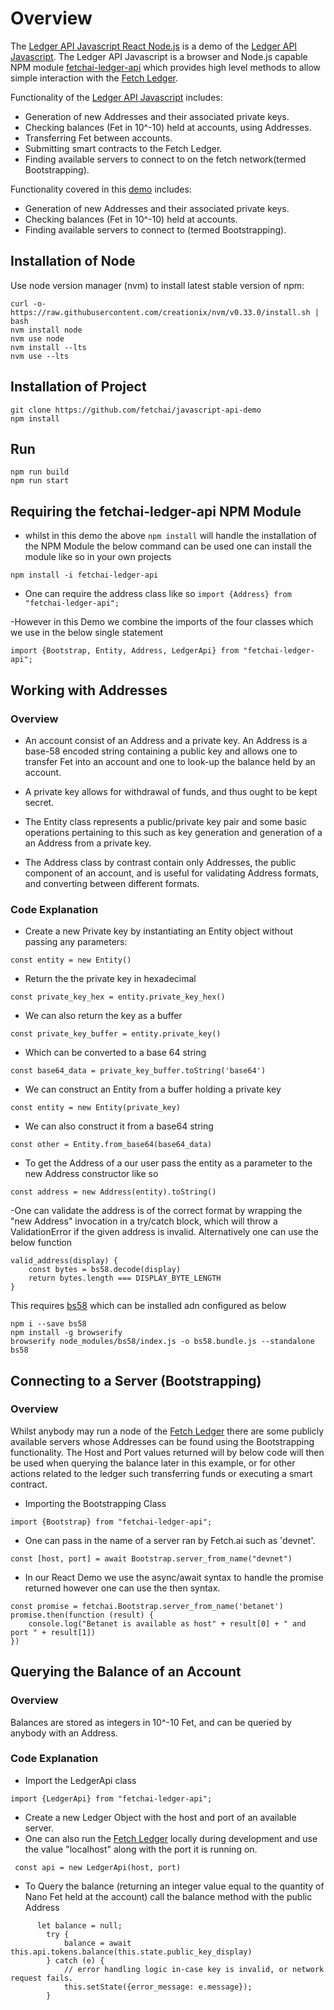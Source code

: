# Overview

The [Ledger API Javascript React Node.js](https://github.com/fetchai/javascript-api-demo) is a demo of 
the [Ledger API Javascript](https://github.com/fetchai/ledger-api-javascript).
The Ledger API Javascript is a browser and Node.js capable NPM module [fetchai-ledger-api](https://www.npmjs.com/package/fetchai-ledger-api) 
which provides high level methods to allow simple interaction with the [Fetch Ledger](https://docs.fetch.ai/). 

Functionality of the [Ledger API Javascript](https://github.com/fetchai/ledger-api-javascript) includes:

- Generation of new Addresses and their associated private keys.
- Checking balances (Fet in 10^-10) held at accounts, using Addresses.
- Transferring Fet between accounts.
- Submitting smart contracts to the Fetch Ledger.
- Finding available servers to connect to on the fetch network(termed Bootstrapping).

Functionality covered in this [demo](https://github.com/fetchai/javascript-api-demo) includes:

- Generation of new Addresses and their associated private keys.
- Checking balances (Fet in 10^-10) held at accounts.
- Finding available servers to connect to (termed Bootstrapping).    

## Installation of Node
Use node version manager (nvm) to install latest stable version of npm:
```
curl -o- https://raw.githubusercontent.com/creationix/nvm/v0.33.0/install.sh | bash
nvm install node
nvm use node
nvm install --lts
nvm use --lts
```

## Installation of Project
```
git clone https://github.com/fetchai/javascript-api-demo
npm install 
```
## Run

```
npm run build
npm run start
```

## Requiring the fetchai-ledger-api NPM Module 

- whilst in this demo the above `npm install` will handle the installation of the NPM Module the below command can be used 
    one can install the module like so in your own projects

```
npm install -i fetchai-ledger-api
``` 

- One can  require the address class like so
```import {Address} from "fetchai-ledger-api";```

-However in this Demo we combine the imports of the four classes which we use in the below single statement
```
import {Bootstrap, Entity, Address, LedgerApi} from "fetchai-ledger-api";
```
   
## Working with Addresses

### Overview

- An account consist of an Address and a private key. An Address is a base-58 encoded string containing a public key and allows one to transfer Fet into an account and one to look-up the balance held by an account.
- A private key allows for withdrawal of funds, and thus ought to be kept secret. 
- The Entity class represents a public/private key pair and some basic operations pertaining to this such as key generation and generation of a 
  an Address from a private key. 
  
- The Address class by contrast contain only Addresses, the public component of an account, and is useful for validating Address formats, and converting between different formats.
 
### Code Explanation
 
- Create a new Private key by instantiating an Entity object without passing any parameters:

```
const entity = new Entity()
```
- Return the the private key in hexadecimal    
```
const private_key_hex = entity.private_key_hex()
```
- We can also return the key as a buffer
```
const private_key_buffer = entity.private_key()
  ``` 
- Which can be converted to a base 64 string
```
const base64_data = private_key_buffer.toString('base64')
  ``` 
- We can construct an Entity from a buffer holding a private key
```
const entity = new Entity(private_key)
```
- We can also construct it from a base64 string
```
const other = Entity.from_base64(base64_data)
``` 
- To get the Address of a our user pass the entity as a parameter to the new Address constructor like so
```
const address = new Address(entity).toString()
```

-One can validate the address is of the correct format by wrapping the "new Address" invocation
 in a try/catch block, which will throw a ValidationError if the given address is invalid. Alternatively one can 
 use the below function
 
    valid_address(display) {
        const bytes = bs58.decode(display)
        return bytes.length === DISPLAY_BYTE_LENGTH
    }
    
This requires [bs58](https://www.npmjs.com/package/bs58) which can be installed adn configured as below

```
npm i --save bs58
npm install -g browserify
browserify node_modules/bs58/index.js -o bs58.bundle.js --standalone bs58
```

## Connecting to a Server (Bootstrapping)

### Overview

Whilst anybody may run a node of the [Fetch Ledger](https://docs.fetch.ai/) there are some publicly available servers
whose Addresses can be found using the Bootstrapping functionality. 
The Host and Port values returned will by below code will then be used when querying the balance later in this example, 
or for other actions related to the ledger such transferring funds or executing a smart contract. 

- Importing the Bootstrapping Class
```
import {Bootstrap} from "fetchai-ledger-api";
```
- One can pass in the name of a server ran by Fetch.ai such as 'devnet'.
```        
const [host, port] = await Bootstrap.server_from_name("devnet")
```
- In our React Demo we use the async/await syntax to handle the promise returned however one can use the then 
  syntax.
```  
const promise = fetchai.Bootstrap.server_from_name('betanet')
promise.then(function (result) {
    console.log("Betanet is available as host" + result[0] + " and port " + result[1])
})
```  

## Querying the Balance of an Account

### Overview

Balances are stored as integers in 10^-10 Fet, and can be queried by anybody with an Address.  

### Code Explanation

- Import the LedgerApi class
```
import {LedgerApi} from "fetchai-ledger-api";
```
- Create a new Ledger Object with the host and port of an available server. 
- One can also run the [Fetch Ledger](https://docs.fetch.ai/) locally during development and use the value "localhost" along with the port it is running on. 
```
 const api = new LedgerApi(host, port)
```
- To Query the balance (returning an integer value equal to the quantity of Nano Fet held at the account) call the balance method with the public Address 
``` 
      let balance = null;
        try {
            balance = await this.api.tokens.balance(this.state.public_key_display)
        } catch (e) {
            // error handling logic in-case key is invalid, or network request fails.
            this.setState({error_message: e.message});
        }
```

